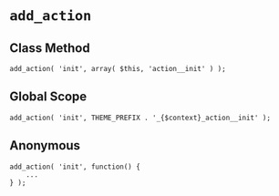 # `add_action`

## Class Method
`add_action( 'init', array( $this, 'action__init' ) );`

## Global Scope
`add_action( 'init', THEME_PREFIX . '_{$context}_action__init' );`

## Anonymous
```
add_action( 'init', function() {
	...
} );
```
